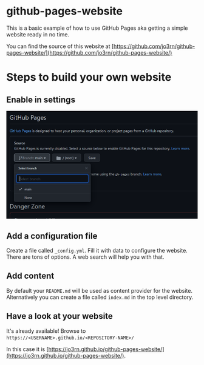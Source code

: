 # github-pages-website
 This is a basic example of how to use GitHub Pages aka getting a simple website ready in no time.
 
 You can find the source of this website at [https://github.com/jo3rn/github-pages-website/](https://github.com/jo3rn/github-pages-website/)

# Steps to build your own website

## Enable in settings
![Screenshot of GitHub Pages section in settings](screenshot_settings_github_pages.PNG)

## Add a configuration file
Create a file called `_config.yml`. Fill it with data to configure the website. There are tons of options. A web search will help you with that.

## Add content
By default your `README.md` will be used as content provider for the website. Alternatively you can create a file called `index.md` in the top level directory.

## Have a look at your website
It's already available! Browse to `https://<USERNAME>.github.io/<REPOSITORY-NAME>/`

In this case it is [https://jo3rn.github.io/github-pages-website/](https://jo3rn.github.io/github-pages-website/).
